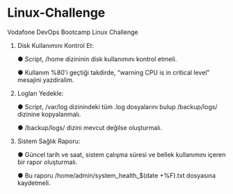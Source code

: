 # Linux-Challenge
Vodafone DevOps Bootcamp Linux Challenge
1. Disk Kullanımını Kontrol Et:
   
      ● Script, /home dizininin disk kullanımını kontrol etmeli.

      ● Kullanım %80'i geçtiği takdirde, “warning CPU is in critical level”
        mesajini yazdiralim.

3. Logları Yedekle:

      ● Script, /var/log dizinindeki tüm .log dosyalarını bulup /backup/logs/
        dizinine kopyalanmalı.

      ● /backup/logs/ dizini mevcut değilse oluşturmalı.

4. Sistem Sağlık Raporu:
   
      ● Güncel tarih ve saat, sistem çalışma süresi ve bellek kullanımını içeren
        bir rapor oluşturmalı.

      ● Bu raporu /home/admin/system_health_$(date +%F).txt dosyasına
        kaydetmeli.
